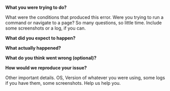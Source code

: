 **What you were trying to do?**

What were the conditions that produced this error. Were you trying to run a command or navigate to a page? So many questions, so little time. Include some screenshots or a log, if you can.

**What did you expect to happen?**

**What actually happened?**

**What do you think went wrong (optional)?**

**How would we reproduce your issue?**

Other important details. OS, Version of whatever you were using, some logs if you have them, some screenshots. Help us help you.
